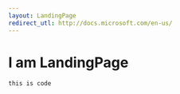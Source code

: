 ```yaml
---
layout: LandingPage
redirect_utl: http://docs.microsoft.com/en-us/
---
```


# I am LandingPage

```
this is code
```


